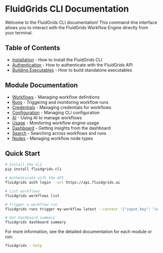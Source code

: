 # FluidGrids CLI Documentation

Welcome to the FluidGrids CLI documentation! This command-line interface allows you to interact with the FluidGrids Workflow Engine directly from your terminal.

## Table of Contents

- [Installation](installation.md) - How to install the FluidGrids CLI
- [Authentication](authentication.md) - How to authenticate with the FluidGrids API
- [Building Executables](building_executables.md) - How to build standalone executables

## Module Documentation

- [Workflows](workflows.md) - Managing workflow definitions
- [Runs](runs.md) - Triggering and monitoring workflow runs
- [Credentials](credentials.md) - Managing credentials for workflows
- [Configuration](configuration.md) - Managing CLI configuration
- [AI](ai.md) - Using AI to manage workflows
- [Usage](usage.md) - Monitoring workflow engine usage
- [Dashboard](dashboard.md) - Getting insights from the dashboard
- [Search](search.md) - Searching across workflows and runs
- [Nodes](nodes.md) - Managing workflow node types

## Quick Start

```bash
# Install the CLI
pip install fluidgrids-cli

# Authenticate with the API
fluidgrids auth login --url https://api.fluidgrids.ai

# List workflows
fluidgrids workflows list

# Trigger a workflow run
fluidgrids runs trigger my-workflow latest --context '{"input_key": "value"}'

# Get dashboard summary
fluidgrids dashboard summary
```

For more information, see the detailed documentation for each module or run:

```bash
fluidgrids --help
``` 